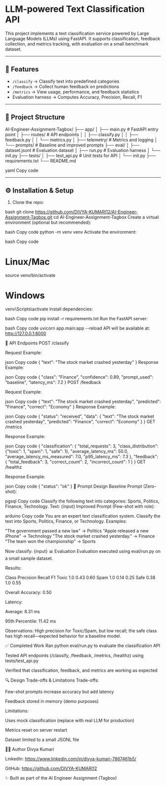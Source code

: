 # LLM-powered Text Classification API

This project implements a text classification service powered by Large Language Models (LLMs) using FastAPI. It supports classification, feedback collection, and metrics tracking, with evaluation on a small benchmark dataset.

---

## 🚀 Features

- `/classify` → Classify text into predefined categories  
- `/feedback` → Collect human feedback on predictions  
- `/metrics` → View usage, performance, and feedback statistics  
- Evaluation harness → Computes Accuracy, Precision, Recall, F1  

---

## 📂 Project Structure

AI-Engineer-Assignment-Tagbox/
├── app/
│ ├── main.py # FastAPI entry point
│ ├── routes/ # API endpoints
│ │ ├── classify.py
│ │ ├── feedback.py
│ │ └── metrics.py
│ ├── telemetry/ # Metrics and logging
│ └── prompts/ # Baseline and improved prompts
├── eval/
│ ├── dataset.jsonl # Evaluation dataset
│ ├── run.py # Evaluation harness
│ └── init.py
├── tests/
│ ├── test_api.py # Unit tests for API
│ └── init.py
├── requirements.txt
└── README.md

yaml
Copy code

---

## ⚙️ Installation & Setup

1. Clone the repo:

bash
git clone https://github.com/DIVYA-KUMARI12/AI-Engineer-Assignment-Tagbox.git
cd AI-Engineer-Assignment-Tagbox
Create a virtual environment (optional but recommended):

bash
Copy code
python -m venv venv
Activate the environment:

bash
Copy code
# Linux/Mac
source venv/bin/activate

# Windows
venv\Scripts\activate
Install dependencies:

bash
Copy code
pip install -r requirements.txt
Run the FastAPI server:

bash
Copy code
uvicorn app.main:app --reload
API will be available at: http://127.0.0.1:8000

📌 API Endpoints
POST /classify

Request Example:

json
Copy code
{
  "text": "The stock market crashed yesterday"
}
Response Example:

json
Copy code
{
  "class": "Finance",
  "confidence": 0.89,
  "prompt_used": "baseline",
  "latency_ms": 7.2
}
POST /feedback

Request Example:

json
Copy code
{
  "text": "The stock market crashed yesterday",
  "predicted": "Finance",
  "correct": "Economy"
}
Response Example:

json
Copy code
{
  "status": "received",
  "data": {
    "text": "The stock market crashed yesterday",
    "predicted": "Finance",
    "correct": "Economy"
  }
}
GET /metrics

Response Example:

json
Copy code
{
  "classification": {
    "total_requests": 3,
    "class_distribution": {"toxic": 1, "spam": 1, "safe": 1},
    "average_latency_ms": 50.0,
    "average_latency_ms_measured": 7.0,
    "p95_latency_ms": 7.3
  },
  "feedback": {
    "total_feedback": 3,
    "correct_count": 2,
    "incorrect_count": 1
  }
}
GET /healthz

Response Example:

json
Copy code
{
  "status": "ok"
}
📝 Prompt Design
Baseline Prompt (Zero-shot):

pgsql
Copy code
Classify the following text into categories: Sports, Politics, Finance, Technology.
Text: {input}
Improved Prompt (Few-shot with role):

arduino
Copy code
You are an expert text classification system. Classify the text into Sports, Politics, Finance, or Technology. Examples:

"The government passed a new law" → Politics
"Apple released a new iPhone" → Technology
"The stock market crashed yesterday." → Finance
"The team won the championship" → Sports

Now classify: {input}
📊 Evaluation
Evaluation executed using eval/run.py on a small sample dataset.

Results:

Class	Precision	Recall	F1
Toxic	1.0	0.43	0.60
Spam	1.0	0.14	0.25
Safe	0.38	1.0	0.55

Overall Accuracy: 0.50

Latency:

Average: 8.31 ms

95th Percentile: 11.42 ms

Observations:
High precision for Toxic/Spam, but low recall; the safe class has high recall—expected behavior for a baseline model.

✅ Completed Work
Ran python eval/run.py to evaluate the classification API

Tested API endpoints (/classify, /feedback, /metrics, /healthz) using tests/test_api.py

Verified that classification, feedback, and metrics are working as expected

🔍 Design Trade-offs & Limitations
Trade-offs:

Few-shot prompts increase accuracy but add latency

Feedback stored in memory (demo purposes)

Limitations:

Uses mock classification (replace with real LLM for production)

Metrics reset on server restart

Dataset limited to a small JSONL file

👩‍💻 Author
Divya Kumari

LinkedIn: https://www.linkedin.com/in/divya-kumari-7867461b5/

GitHub: https://github.com/DIVYA-KUMARI12

✨ Built as part of the AI Engineer Assignment (Tagbox)
